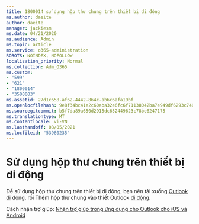 ```yaml
---
title: 1800014 sử dụng hộp thư chung trên thiết bị di động
ms.author: daeite
author: daeite
manager: jackiesm
ms.date: 04/21/2020
ms.audience: Admin
ms.topic: article
ms.service: o365-administration
ROBOTS: NOINDEX, NOFOLLOW
localization_priority: Normal
ms.collection: Adm_O365
ms.custom:
- "599"
- "621"
- "1800014"
- "3500003"
ms.assetid: 27d1c658-af62-4442-864c-ab6c6afa19bf
ms.openlocfilehash: 9e8f34bc41e2c60aba32e6fc6f71138042ba7e949df6293c7407452d5e33a680
ms.sourcegitcommit: b5f7da89a650d2915dc652449623c78be6247175
ms.translationtype: MT
ms.contentlocale: vi-VN
ms.lasthandoff: 08/05/2021
ms.locfileid: "53980235"
---
```

# <a name="using-a-shared-mailbox-on-a-mobile-device"></a>Sử dụng hộp thư chung trên thiết bị di động

Để sử dụng hộp thư chung trên thiết bị di động, bạn nên tải xuống [Outlook di](https://products.office.com/outlook-mobile-for-android-and-ios) động, rồi Thêm hộp thư chung vào thiết Outlook [di động](https://support.office.com/article/Add-a-shared-mailbox-to-Outlook-mobile-f866242c-81b2-472e-8776-6c49c5473c9f).
  
Cách nhận trợ giúp: [Nhận trợ giúp trong ứng dụng cho Outlook cho iOS và Android](https://support.office.com/article/Get-in-app-help-for-Outlook-for-iOS-and-Android-218a22d1-9fa5-4889-b689-de1c63493243)
  